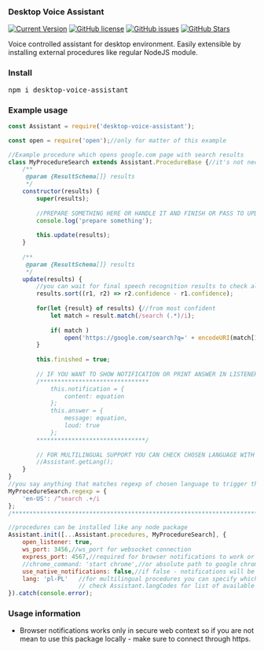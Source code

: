 <h3>Desktop Voice Assistant</h3>

[![Current Version](https://img.shields.io/github/package-json/v/Aktyn/DesktopVoiceAssistant.svg)](https://github.com/Aktyn/DesktopVoiceAssistant)
[![GitHub license](https://img.shields.io/github/license/Aktyn/DesktopVoiceAssistant.svg)](https://github.com/Aktyn/DesktopVoiceAssistant/blob/master/LICENSE)
[![GitHub issues](https://img.shields.io/github/issues/Aktyn/DesktopVoiceAssistant.svg)](https://GitHub.com/Aktyn/DesktopVoiceAssistant/issues/)
[![GitHub Stars](https://img.shields.io/github/stars/Aktyn/DesktopVoiceAssistant.svg)](https://github.com/Aktyn/DesktopVoiceAssistant/stargazers)

<div>Voice controlled assistant for desktop environment.
Easily extensible by installing external procedures like regular NodeJS module.</div>

<h3>Install</h3>
<pre>npm i desktop-voice-assistant</pre>

<h3>Example usage</h3>

```javascript
const Assistant = require('desktop-voice-assistant');

const open = require('open');//only for matter of this example

//Example procedure which opens google.com page with search results
class MyProcedureSearch extends Assistant.ProcedureBase {//it's not necessary but recommended to extend your class
	/**
	 @param {ResultSchema[]} results
	 */
	constructor(results) {
		super(results);
		
		//PREPARE SOMETHING HERE OR HANDLE IT AND FINISH OR PASS TO UPDATE
		console.log('prepare something');
		
		this.update(results);
	}
	
	/**
	 @param {ResultSchema[]} results
	 */
	update(results) {
		//you can wait for final speech recognition results to check alternative results
		results.sort((r1, r2) => r2.confidence - r1.confidence);
		
		for(let {result} of results) {//from most confident
			let match = result.match(/search (.*)/i);
			
			if( match )
				open('https://google.com/search?q=' + encodeURI(match[1].trim())).catch(console.error);
		}
		
		this.finished = true;
		
		// IF YOU WANT TO SHOW NOTIFICATION OR PRINT ANSWER IN LISTENER WINDOW - YOU CAN DO IT LIKE THAT
		/*******************************
			this.notification = {
				content: equation
			};
			this.answer = {
				message: equation,
				loud: true
			};
		*******************************/
		
		// FOR MULTILINGUAL SUPPORT YOU CAN CHECK CHOSEN LANGUAGE WITH THIS FUNCTION
		//Assistant.getLang();
	}
}
//you say anything that matches regexp of chosen language to trigger this procedure
MyProcedureSearch.regexp = {
	'en-US': /^search .+/i
};
/***********************************************************************************/

//procedures can be installed like any node package
Assistant.init([...Assistant.procedures, MyProcedureSearch], {
	open_listener: true,
	ws_port: 3456,//ws_port for websocket connection
	express_port: 4567,//required for browser notifications to work or for listening from other location
	//chrome_command: 'start chrome',//or absolute path to google chrome executable
	use_native_notifications: false,//if false - notifications will be handled by browser
	lang: 'pl-PL'   //for multilingual procedures you can specify which language to recognize
					// check Assistant.langCodes for list of available webkit speech recognition codes
}).catch(console.error);

```

<h3>Usage information</h3>
<ul>
    <li>Browser notifications works only in secure web context so if you are not mean to use this package locally - make sure to connect through https.</li>
</ul>
